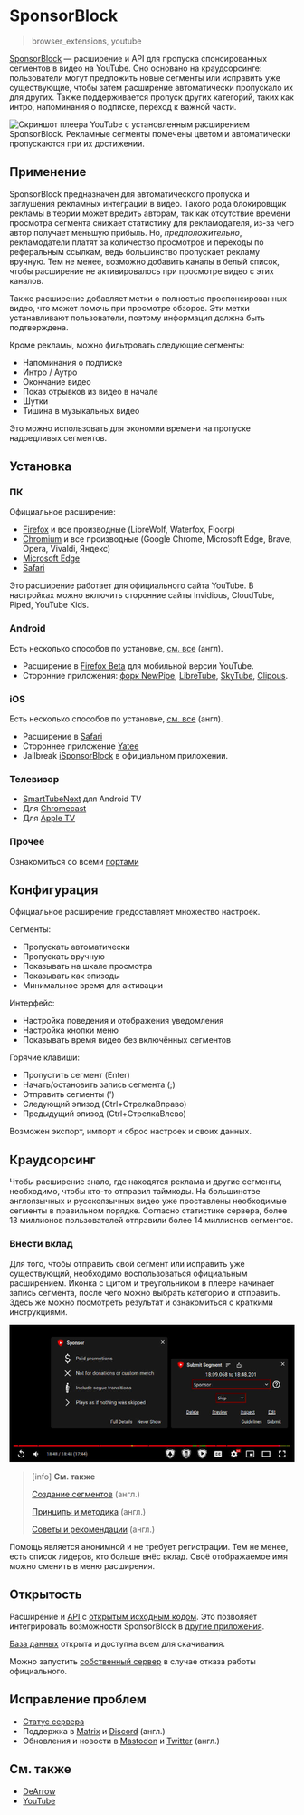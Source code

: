 # SponsorBlock
> browser_extensions, youtube

[SponsorBlock](https://sponsor.ajay.app) — расширение и API для пропуска
спонсированных сегментов в видео на YouTube. Оно основано на краудсорсинге:
пользователи могут предложить новые сегменты или исправить уже существующие,
чтобы затем расширение автоматически пропускало их для других. Также
поддерживается пропуск других категорий, таких как интро, напоминания о
подписке, переход к важной части.

![Скриншот плеера YouTube с установленным расширением SponsorBlock.
Рекламные сегменты помечены цветом и автоматически пропускаются при их
достижении.](/media/sponsorblock.jpg)

## Применение

SponsorBlock предназначен для автоматического пропуска и заглушения рекламных
интеграций в видео. Такого рода блокировщик рекламы в теории может вредить
авторам, так как отсутствие времени просмотра сегмента снижает статистику для
рекламодателя, из-за чего автор получает меньшую прибыль. Но,
*предположительно*, рекламодатели платят за количество просмотров и переходы
по реферальным ссылкам, ведь большинство пропускает рекламу вручную. Тем не
менее, возможно добавить каналы в белый список, чтобы расширение не
активировалось при просмотре видео с этих каналов.

Также расширение добавляет метки о полностью проспонсированных видео, что может
помочь при просмотре обзоров. Эти метки устанавливают пользователи, поэтому
информация должна быть подтверждена.

Кроме рекламы, можно фильтровать следующие сегменты:

- Напоминания о подписке
- Интро / Аутро
- Окончание видео
- Показ отрывков из видео в начале
- Шутки
- Тишина в музыкальных видео

Это можно использовать для экономии времени на пропуске надоедливых сегментов.

## Установка

### ПК

Официальное расширение:

- [Firefox](https://addons.mozilla.org/addon/sponsorblock) и все производные
(LibreWolf, Waterfox, Floorp)
- [Chromium](https://chrome.google.com/webstore/detail/mnjggcdmjocbbbhaepdhchncahnbgone)
и все производные (Google Chrome, Microsoft Edge, Brave, Opera, Vivaldi, Яндекс)
- [Microsoft Edge](https://github.com/ajayyy/SponsorBlock/wiki/Edge)
- [Safari](https://github.com/ajayyy/SponsorBlock/wiki/Safari)

Это расширение работает для официального сайта YouTube. В настройках
можно включить сторонние сайты Invidious, CloudTube, Piped, YouTube Kids.

### Android

Есть несколько способов по установке, [см. все](https://github.com/ajayyy/SponsorBlock/wiki/Android)
(англ).

- Расширение в
[Firefox Beta](https://play.google.com/store/apps/details?id=org.mozilla.firefox_beta)
для мобильной версии YouTube.
- Сторонние приложения:
[форк NewPipe](https://github.com/polymorphicshade/NewPipe#newpipe-x-sponsorblock),
[LibreTube](https://github.com/libre-tube/LibreTube),
[SkyTube](https://github.com/SkyTubeTeam/SkyTube),
[Clipous](https://github.com/lamarios/clipious).

### iOS

Есть несколько способов по установке, [см. все](https://github.com/ajayyy/SponsorBlock/wiki/iOS)
(англ).

- Расширение в [Safari](https://github.com/ajayyy/SponsorBlock/wiki/Safari)
- Стороннее приложение [Yatee](https://apps.apple.com/app/yattee/id1595136629)
- Jailbreak [iSponsorBlock](https://github.com/Galactic-Dev/iSponsorBlock) в
официальном приложении.

### Телевизор

- [SmartTubeNext](https://github.com/yuliskov/SmartTubeNext) для Android TV
- Для [Chromecast](https://github.com/yuliskov/SmartTubeNext)
- Для [Apple TV](https://github.com/dmunozv04/iSponsorBlockTV)

### Прочее

Ознакомиться со всеми [портами](https://github.com/ajayyy/SponsorBlock/wiki/3rd-Party-Ports)

## Конфигурация

Официальное расширение предоставляет множество настроек.

Сегменты:

- Пропускать автоматически
- Пропускать вручную
- Показывать на шкале просмотра
- Показывать как эпизоды
- Минимальное время для активации

Интерфейс:

- Настройка поведения и отображения уведомления
- Настройка кнопки меню
- Показывать время видео без включённых сегментов

Горячие клавиши:

- Пропустить сегмент (Enter)
- Начать/остановить запись сегмента (;)
- Отправить сегменты (')
- Следующий эпизод (Ctrl+СтрелкаВправо)
- Предыдущий эпизод (Ctrl+СтрелкаВлево)

Возможен экспорт, импорт и сброс настроек и своих данных.

## Краудсорсинг

Чтобы расширение знало, где находятся реклама и другие сегменты, необходимо,
чтобы кто-то отправил таймкоды. На большинстве англоязычных и русскоязычных
видео уже проставлены необходимые сегменты в правильном порядке. Согласно
статистике сервера, более 13 миллионов пользователей отправили более 14
миллионов сегментов.

### Внести вклад

Для того, чтобы отправить свой сегмент или исправить уже существующий,
необходимо воспользоваться официальным расширением. Иконка с щитом и
треугольником в плеере начинает запись сегмента, после чего можно выбрать
категорию и отправить. Здесь же можно посмотреть результат и
ознакомиться с краткими инструкциями.

![Скриншот, показывающий основной интерфейс отправки сегментов.](/media/sponsorblock_creating_segments.jpg)

> [info]
> **См. также**
>
> [Создание сегментов](https://wiki.sponsor.ajay.app/w/Creating_Segments) (англ.)
>
> [Принципы и методика](https://wiki.sponsor.ajay.app/w/Guidelines) (англ.)
>
> [Советы и рекомендации](https://wiki.sponsor.ajay.app/w/Advice_for_submitting) (англ.)

Помощь является анонимной и не требует регистрации. Тем не менее, есть список
лидеров, кто больше внёс вклад. Своё отображаемое имя можно сменить в меню
расширения.

## Открытость

Расширение и [API](https://wiki.sponsor.ajay.app/w/API_Docs) с
[открытым исходным кодом](https://github.com/ajayyy/SponsorBlock). Это
позволяет интегрировать возможности SponsorBlock в
[другие приложения](https://github.com/ajayyy/SponsorBlock/wiki/3rd-Party-Ports).

[База данных](https://sponsor.ajay.app/database) открыта и доступна всем для
скачивания.

Можно запустить [собственный сервер](https://github.com/mchangrh/sb-mirror)
в случае отказа работы официального.

## Исправление проблем

- [Статус сервера](https://status.sponsor.ajay.app/)
- Поддержка в
[Matrix](https://matrix.to/#/#sponsor:ajay.app?via=ajay.app&via=matrix.org&via=mozilla.org)
и [Discord](https://discord.gg/SponsorBlock) (англ.)
- Обновления и новости в [Mastodon](https://fosstodon.org/@sponsorblock) и
[Twitter](https://twitter.com/SponsorBlock) (англ.)

## См. также

- [DeArrow](/wiki/dearrow.html)
- [YouTube](/wiki/youtube.html)
